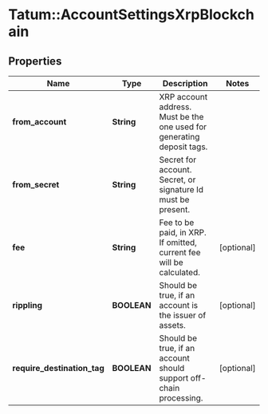 # Tatum::AccountSettingsXrpBlockchain

## Properties
Name | Type | Description | Notes
------------ | ------------- | ------------- | -------------
**from_account** | **String** | XRP account address. Must be the one used for generating deposit tags. | 
**from_secret** | **String** | Secret for account. Secret, or signature Id must be present. | 
**fee** | **String** | Fee to be paid, in XRP. If omitted, current fee will be calculated. | [optional] 
**rippling** | **BOOLEAN** | Should be true, if an account is the issuer of assets. | [optional] 
**require_destination_tag** | **BOOLEAN** | Should be true, if an account should support off-chain processing. | [optional] 

